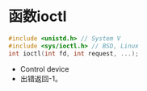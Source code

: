 # 函数ioctl

```c
#include <unistd.h> // System V
#include <sys/ioctl.h> // BSD, Linux
int ioctl(int fd, int request, ...);
```

* Control device
* 出错返回-1。
